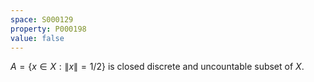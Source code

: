 ```yaml
---
space: S000129
property: P000198
value: false
---
```


$A=\{x\in X: \|x\|=1/2\}$ is closed discrete and uncountable subset of $X$.
